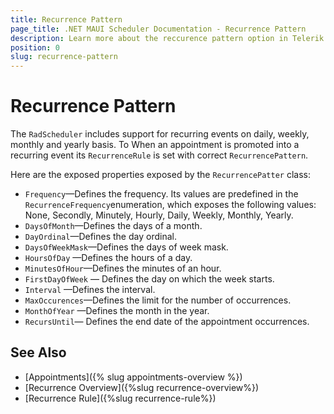 ```yaml
---
title: Recurrence Pattern
page_title: .NET MAUI Scheduler Documentation - Recurrence Pattern 
description: Learn more about the reccurence pattern option in Telerik UI for .NET MAUI Scheduler control.
position: 0
slug: recurrence-pattern
---
```


# Recurrence Pattern

The `RadScheduler` includes support for recurring events on daily, weekly, monthly and yearly basis. To When an appointment is promoted into a recurring event its `RecurrenceRule` is set with correct `RecurrencePattern`.

Here are the exposed properties exposed by the `RecurrencePatter` class:

* `Frequency`&mdash;Defines the frequency. Its values are predefined in the `RecurrenceFrequency`enumeration, which exposes the following values: None, Secondly, Minutely, Hourly, Daily, Weekly, Monthly, Yearly. 
* `DaysOfMonth`&mdash;Defines the days of a month.
* `DayOrdinal`&mdash;Defines the day ordinal.
* `DaysOfWeekMask`&mdash;Defines the days of week mask.
* `HoursOfDay` &mdash;Defines the hours of a day.
*  `MinutesOfHour`&mdash;Defines the minutes of an hour. 
* `FirstDayOfWeek` &mdash; Defines the day on which the week starts.
* `Interval` &mdash;Defines the interval.
* `MaxOccurences`&mdash;Defines the limit for the number of occurrences.
* `MonthOfYear` &mdash;Defines the month in the year.
* `RecursUntil`&mdash; Defines the end date of the appointment occurrences.

## See Also

- [Appointments]({% slug appointments-overview %})
- [Recurrence Overview]({%slug recurrence-overview%})
- [Recurrence Rule]({%slug recurrence-rule%})